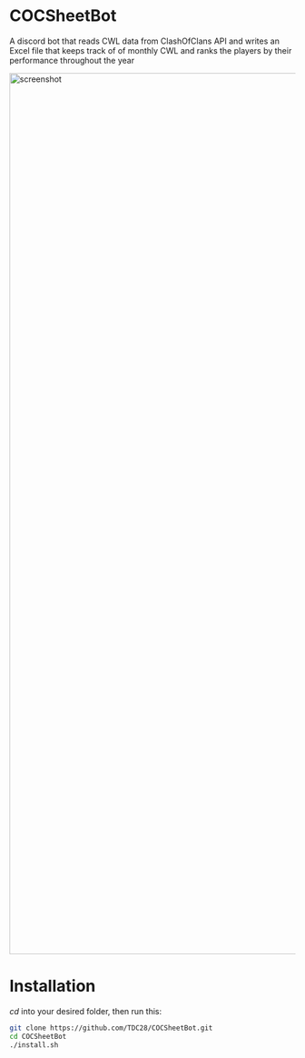 # COCSheetBot

A discord bot that reads CWL data from ClashOfClans API and writes an Excel file that keeps track of of monthly CWL and
ranks the players by their performance throughout the year

<img width="1551" alt="screenshot" src="https://github.com/TDC28/COCSheetBot/assets/89755772/38ad38cd-64ff-4ebb-acda-5e50e093bdff">

# Installation
$cd$ into your desired folder, then run this:

```bash
git clone https://github.com/TDC28/COCSheetBot.git
cd COCSheetBot
./install.sh
```
